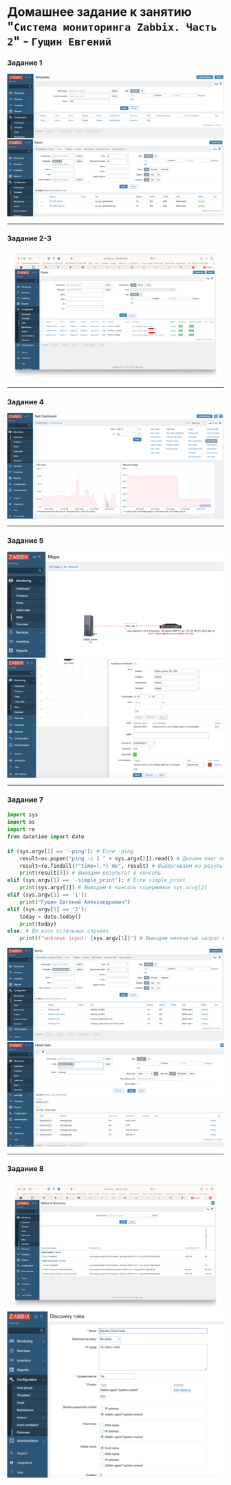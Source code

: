 # Домашнее задание к занятию "`Система мониторинга Zabbix. Часть 2`" - `Гущин Евгений`

### Задание 1

![template1](../../img/SMON/HW3_img/Task1_1.png?raw=true)
![template2](../../img/SMON/HW3_img/Task1_2.png?raw=true)


---

### Задание 2-3

![Hosts](../../img/SMON/HW3_img/Task2_1.png?raw=true)

---

### Задание 4

![Dashboard](../../img/SMON/HW3_img/Task4_1.png?raw=true)

---

### Задание 5

![map1](../../img/SMON/HW3_img/Task5_1.png?raw=true)
![map2](../../img/SMON/HW3_img/Task5_2.png?raw=true)

---

### Задание 7

```python
import sys 
import os 
import re 
from datetime import date

if (sys.argv[1] == '-ping'): # Если -ping 
    result=os.popen("ping -c 1 " + sys.argv[2]).read() # Делаем пинг по заданному адресу  
    result=re.findall(r"time=(.*) ms", result) # Выдёргиваем из результата время  
    print(result[0]) # Выводим результат в консоль 
elif (sys.argv[1] == '-simple_print'): # Если simple_print  
    print(sys.argv[2]) # Выводим в консоль содержимое sys.arvg[2] 
elif (sys.argv[1] == '1'):
    print("Гущин Евгений Александрович")
elif (sys.argv[1] == '2'):
    today = date.today()
    print(today)
else: # Во всех остальных случаях 
    print(f"unknown input: {sys.argv[1]}") # Выводим непонятый запрос в консоль
```

![task7_1](../../img/SMON/HW3_img/Task7_1.png?raw=true)
![task7_2](../../img/SMON/HW3_img/Task7_2.png?raw=true)

---

### Задание 8

![discovery1](../../img/SMON/HW3_img/Task8_1.png?raw=true)
![discovery2](../../img/SMON/HW3_img/Task8_2.png?raw=true)
